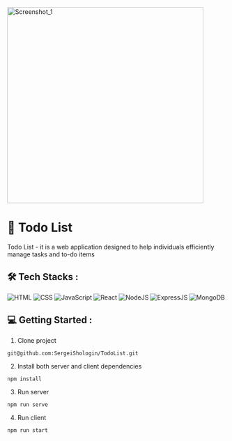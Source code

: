 <img width="450" align="center" alt="Screenshot_1" src="https://github.com/SergeiShologin/TodoList/assets/101599910/a6afa78c-c847-4f09-8108-fa65f4e3e53c">

# :notebook_with_decorative_cover: Todo List

Todo List - it is a web application designed to help individuals efficiently manage tasks and to-do items 

## :hammer_and_wrench: Tech Stacks :
![HTML](https://img.shields.io/badge/HTML5-E34F26?style=for-the-badge&logo=html5&logoColor=white)
![CSS](https://img.shields.io/badge/CSS3-1572B6?style=for-the-badge&logo=css3&logoColor=white)
![JavaScript](https://img.shields.io/badge/JavaScript-F7DF1E?style=for-the-badge&logo=javascript&logoColor=black)
![React](https://img.shields.io/badge/react-%2320232a.svg?style=for-the-badge&logo=react&logoColor=%2361DAFB)
![NodeJS](https://img.shields.io/badge/node.js-6DA55F?style=for-the-badge&logo=node.js&logoColor=white)
![ExpressJS](https://img.shields.io/badge/Express.js-404D59?style=for-the-badge&logo=express)
![MongoDB](https://img.shields.io/badge/MongoDB-4EA94B?style=for-the-badge&logo=mongodb&logoColor=white)

## :computer: Getting Started :
1. Clone project
````
git@github.com:SergeiShologin/TodoList.git
````
2. Install both server and client dependencies
````
npm install
````
3. Run server
````
npm run serve
````
4. Run client
````
npm run start
````
